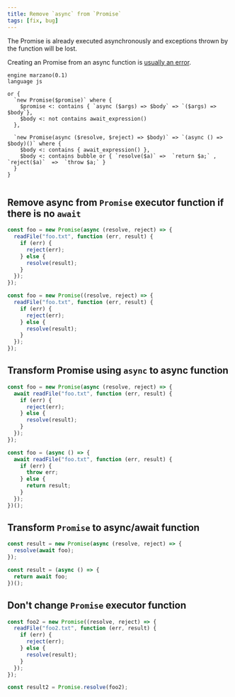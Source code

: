 ```yaml
---
title: Remove `async` from `Promise`
tags: [fix, bug]
---
```


The Promise is already executed asynchronously and exceptions thrown by the function will be lost.

Creating an Promise from an async function is [usually an error](https://eslint.org/docs/rules/no-async-promise-executor).


```grit
engine marzano(0.1)
language js

or {
  `new Promise($promise)` where {
    $promise <: contains { `async ($args) => $body` => `($args) => $body`},
    $body <: not contains await_expression()
  },

  `new Promise(async ($resolve, $reject) => $body)` => `(async () => $body)()` where {
    $body <: contains { await_expression() },
    $body <: contains bubble or { `resolve($a)` =>  `return $a;` , `reject($a)`  =>  `throw $a;` }
  }
}
```

```

```

## Remove async from `Promise` executor function if there is no `await`

```javascript
const foo = new Promise(async (resolve, reject) => {
  readFile("foo.txt", function (err, result) {
    if (err) {
      reject(err);
    } else {
      resolve(result);
    }
  });
});
```

```typescript
const foo = new Promise((resolve, reject) => {
  readFile("foo.txt", function (err, result) {
    if (err) {
      reject(err);
    } else {
      resolve(result);
    }
  });
});
```

## Transform Promise using `async` to async function

```javascript
const foo = new Promise(async (resolve, reject) => {
  await readFile("foo.txt", function (err, result) {
    if (err) {
      reject(err);
    } else {
      resolve(result);
    }
  });
});
```

```typescript
const foo = (async () => {
  await readFile("foo.txt", function (err, result) {
    if (err) {
      throw err;
    } else {
      return result;
    }
  });
})();
```

## Transform `Promise` to async/await function

```javascript
const result = new Promise(async (resolve, reject) => {
  resolve(await foo);
});
```

```typescript
const result = (async () => {
  return await foo;
})();
```

## Don't change `Promise` executor function

```javascript
const foo2 = new Promise((resolve, reject) => {
  readFile("foo2.txt", function (err, result) {
    if (err) {
      reject(err);
    } else {
      resolve(result);
    }
  });
});

const result2 = Promise.resolve(foo2);
```
